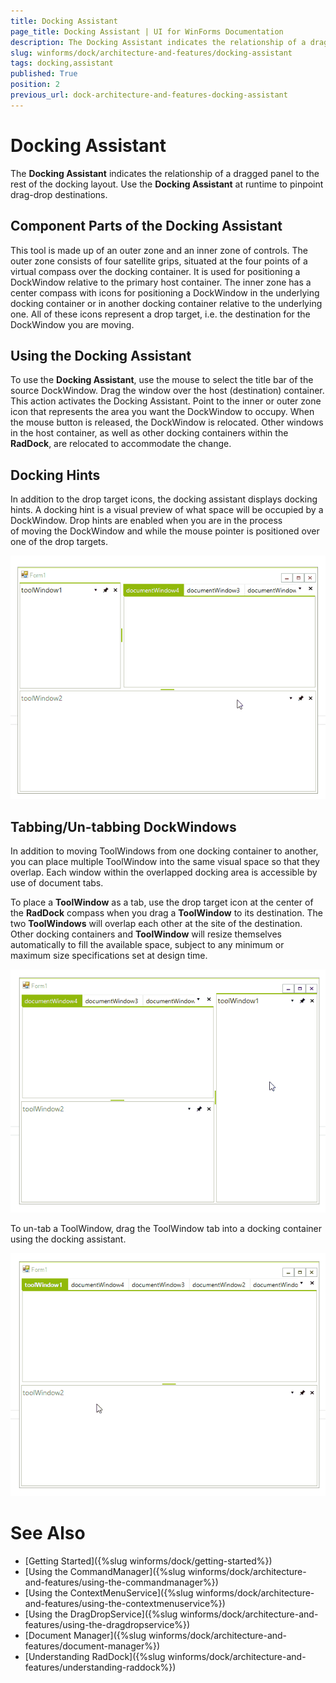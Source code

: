 ```yaml
---
title: Docking Assistant
page_title: Docking Assistant | UI for WinForms Documentation
description: The Docking Assistant indicates the relationship of a dragged panel to the rest of the docking layout.
slug: winforms/dock/architecture-and-features/docking-assistant
tags: docking,assistant
published: True
position: 2
previous_url: dock-architecture-and-features-docking-assistant
---
```


# Docking Assistant
 
The __Docking Assistant__ indicates the relationship of a dragged panel to the rest of the docking layout. Use the __Docking Assistant__ at runtime to pinpoint drag-drop destinations.

## Component Parts of the Docking Assistant

This tool is made up of an outer zone and an inner zone of controls. The outer zone consists of four satellite grips, situated at the four points of a virtual compass over the docking container. It is used for positioning a DockWindow relative to the primary host container. The inner zone has a center compass with icons for positioning a DockWindow in the underlying docking container or in another docking container relative to the underlying one. All of these icons represent a drop target, i.e. the destination for the DockWindow you are moving.

## Using the Docking Assistant

To use the __Docking Assistant__, use the mouse to select the title bar of the source DockWindow. Drag the window over the host (destination) container. This action activates the Docking Assistant. Point to the inner or outer zone icon that represents the area you want the DockWindow to occupy. When the mouse button is released, the DockWindow is relocated. Other windows in the host container, as well as other docking containers within the __RadDock__, are relocated to accommodate the change.

## Docking Hints

In addition to the drop target icons, the docking assistant displays docking hints. A docking hint is a visual preview of what space will be occupied by a DockWindow. Drop hints are enabled when you are in the process of moving the DockWindow and while the mouse pointer is positioned over one of the drop targets.
 
![dock-architecture-and-features-docking-assistant 001](images/dock-architecture-and-features-docking-assistant001.gif) 


## Tabbing/Un-tabbing DockWindows

In addition to moving ToolWindows from one docking container to another, you can place multiple ToolWindow into the same visual space so that they overlap. Each window within the overlapped docking area is accessible by use of document tabs.

To place a __ToolWindow__ as a tab, use the drop target icon at the center of the __RadDock__ compass when you drag a __ToolWindow__ to its destination. The two __ToolWindows__ will overlap each other at the site of the destination. Other docking containers and __ToolWindow__ will resize themselves automatically to fill the available space, subject to any minimum or maximum size specifications set at design time.

![dock-architecture-and-features-docking-assistant 002](images/dock-architecture-and-features-docking-assistant002.gif)

To un-tab a ToolWindow, drag the ToolWindow tab into a docking container using the docking assistant.

![dock-architecture-and-features-docking-assistant 003](images/dock-architecture-and-features-docking-assistant003.gif)

# See Also

* [Getting Started]({%slug winforms/dock/getting-started%})
* [Using the CommandManager]({%slug winforms/dock/architecture-and-features/using-the-commandmanager%})     
* [Using the ContextMenuService]({%slug winforms/dock/architecture-and-features/using-the-contextmenuservice%})
* [Using the DragDropService]({%slug winforms/dock/architecture-and-features/using-the-dragdropservice%}) 
* [Document Manager]({%slug winforms/dock/architecture-and-features/document-manager%})   
* [Understanding RadDock]({%slug winforms/dock/architecture-and-features/understanding-raddock%})




